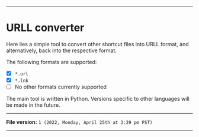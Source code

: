
***

# URLL converter

Here lies a simple tool to convert other shortcut files into URLL format, and alternatively, back into the respective format.

The following formats are supported:

- [x] `*.url`
- [x] `*.lnk` 
- [ ] No other formats currently supported

The main tool is written in Python. Versions specific to other languages will be made in the future.

***

**File version:** `1 (2022, Monday, April 25th at 3:29 pm PST)`

***
